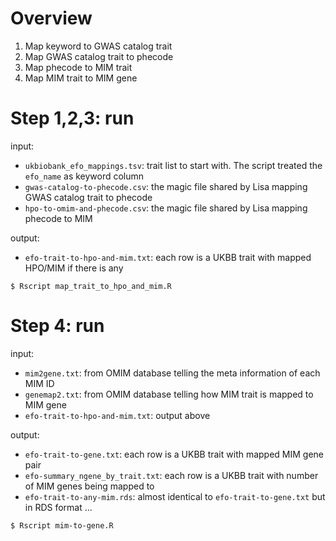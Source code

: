 # Overview

1. Map keyword to GWAS catalog trait
2. Map GWAS catalog trait to phecode 
3. Map phecode to MIM trait
4. Map MIM trait to MIM gene

# Step 1,2,3: run

input: 

* `ukbiobank_efo_mappings.tsv`: trait list to start with. The script treated the `efo_name` as keyword column
* `gwas-catalog-to-phecode.csv`: the magic file shared by Lisa mapping GWAS catalog trait to phecode
* `hpo-to-omim-and-phecode.csv`: the magic file shared by Lisa mapping phecode to MIM

output:

* `efo-trait-to-hpo-and-mim.txt`: each row is a UKBB trait with mapped HPO/MIM if there is any


```
$ Rscript map_trait_to_hpo_and_mim.R
``` 


# Step 4: run

input:

* `mim2gene.txt`: from OMIM database telling the meta information of each MIM ID 
* `genemap2.txt`: from OMIM database telling how MIM trait is mapped to MIM gene 
* `efo-trait-to-hpo-and-mim.txt`: output above

output:

* `efo-trait-to-gene.txt`: each row is a UKBB trait with mapped MIM gene pair
* `efo-summary_ngene_by_trait.txt`: each row is a UKBB trait with number of MIM genes being mapped to
* `efo-trait-to-any-mim.rds`: almost identical to `efo-trait-to-gene.txt` but in RDS format ...

```
$ Rscript mim-to-gene.R
```